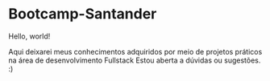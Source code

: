 # Bootcamp-Santander
Hello, world! 

Aqui deixarei meus conhecimentos adquiridos por meio de projetos práticos na área de desenvolvimento Fullstack
Estou aberta a dúvidas ou sugestões. :)
